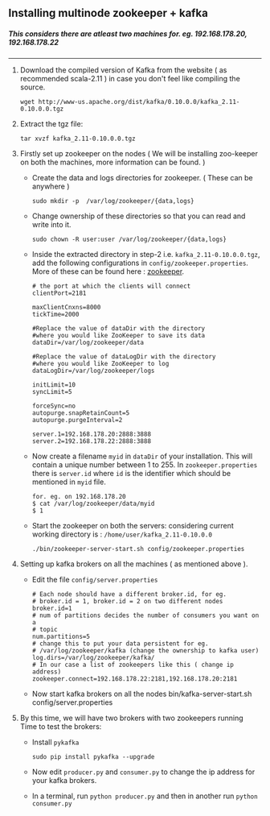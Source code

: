 ## Installing multinode zookeeper + kafka

##### This considers there are atleast two machines for. eg. 192.168.178.20, 192.168.178.22

* * *

1.  Download the compiled version of Kafka from the website ( as recommended
    scala-2.11 ) in case you don't feel like compiling the source.

        wget http://www-us.apache.org/dist/kafka/0.10.0.0/kafka_2.11-0.10.0.0.tgz

2.  Extract the tgz file:

        tar xvzf kafka_2.11-0.10.0.0.tgz

3.  Firstly set up zookeeper on the nodes
    ( We will be installing zoo-keeper on both the machines, more information can be found. )

    -   Create the data and logs directories for zookeeper.
        ( These can be anywhere )
        
            sudo mkdir -p  /var/log/zookeeper/{data,logs}

    -   Change ownership of these directories so that you can read and write into it.
    
            sudo chown -R user:user /var/log/zookeeper/{data,logs}

    -   Inside the extracted directory in step-2 i.e.
        `kafka_2.11-0.10.0.0.tgz`, add the following configurations in
        `config/zookeeper.properties`.
        More of these can be found here : [zookeeper](https://zookeeper.apache.org/doc/r3.2.2/zookeeperAdmin.html#sc_clusterOptions).

            # the port at which the clients will connect
            clientPort=2181

            maxClientCnxns=8000
            tickTime=2000

            #Replace the value of dataDir with the directory
            #where you would like ZooKeeper to save its data
            dataDir=/var/log/zookeeper/data

            #Replace the value of dataLogDir with the directory
            #where you would like ZooKeeper to log
            dataLogDir=/var/log/zookeeper/logs

            initLimit=10
            syncLimit=5

            forceSync=no
            autopurge.snapRetainCount=5
            autopurge.purgeInterval=2

            server.1=192.168.178.20:2888:3888
            server.2=192.168.178.22:2888:3888

    -   Now create a filename `myid` in `dataDir` of your installation.
        This will contain a unique number between 1 to 255.
        In `zookeeper.properties` there is `server.id` where `id` is the
        identifier which should be mentioned in `myid` file.
        
             
            for. eg. on 192.168.178.20
            $ cat /var/log/zookeeper/data/myid
            $ 1
             
    -   Start the zookeeper on both the servers: considering current working directory is : `/home/user/kafka_2.11-0.10.0.0`
    
            ./bin/zookeeper-server-start.sh config/zookeeper.properties

4.  Setting up kafka brokers on all the machines ( as mentioned above ).

    -   Edit the file `config/server.properties`
    
           
            # Each node should have a different broker.id, for eg.
            # broker.id = 1, broker.id = 2 on two different nodes
            broker.id=1
            # num of partitions decides the number of consumers you want on a
            # topic
            num.partitions=5
            # change this to put your data persistent for eg.
            # /var/log/zookeeper/kafka (change the ownership to kafka user)
            log.dirs=/var/log/zookeeper/kafka/
            # In our case a list of zookeepers like this ( change ip address)
            zookeeper.connect=192.168.178.22:2181,192.168.178.20:2181
            
    -   Now start kafka brokers on all the nodes
            bin/kafka-server-start.sh config/server.properties

5.  By this time, we will have two brokers with two zookeepers running
    Time to test the brokers: 

    -   Install `pykafka`
    
            sudo pip install pykafka --upgrade
            
    -   Now edit `producer.py` and `consumer.py` to change the ip address for
        your kafka brokers.

    -   In a terminal, run `python producer.py` and then
        in another run `python consumer.py`
